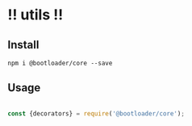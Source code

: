 # !! utils !!


## Install
```
npm i @bootloader/core --save
```

## Usage
```javascript

const {decorators} = require('@bootloader/core');

```